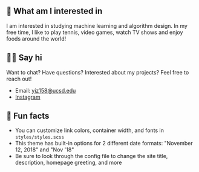 ---
---

## 🤷 What am I interested in

I am interested in studying machine learning and algorithm design. In my free time, I like to play tennis, video games, watch TV shows and enjoy foods around the world!

## 👋🏻 Say hi

Want to chat? Have questions? Interested about my projects? Feel free to reach out!

- Email: [yiz158@ucsd.edu](https://mail.google.com/mail/u/0/#inbox?compose=CllgCKCJFGKVTWJKCWVqcptdhrjrgqjwSTmvRRcvWqcWvhSzdbflNgNHddBFDZSglSxSvJpjHDB)
- [Instagram](https://github.com/katmh/point-theme/issues)
 

## 📠 Fun facts

- You can customize link colors, container width, and fonts in `styles/styles.scss`
- This theme has built-in options for 2 different date formats: "November 12, 2018" and "Nov '18"
- Be sure to look through the config file to change the site title, description, homepage greeting, and more